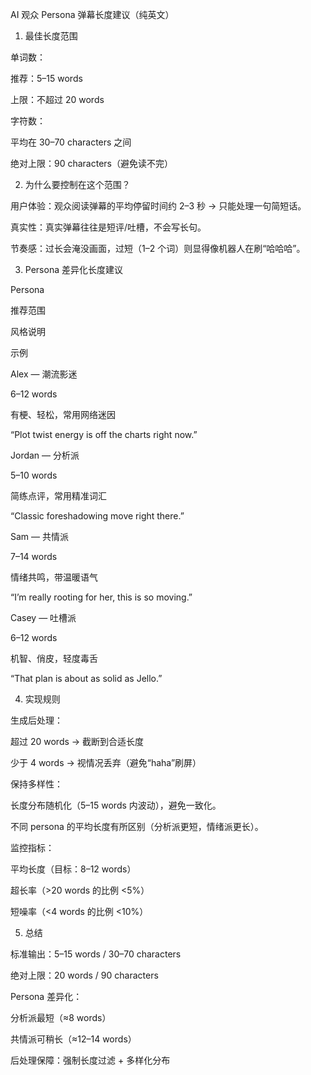 AI 观众 Persona 弹幕长度建议（纯英文）

1. 最佳长度范围

单词数：

推荐：5–15 words

上限：不超过 20 words

字符数：

平均在 30–70 characters 之间

绝对上限：90 characters（避免读不完）

2. 为什么要控制在这个范围？

用户体验：观众阅读弹幕的平均停留时间约 2–3 秒 → 只能处理一句简短话。

真实性：真实弹幕往往是短评/吐槽，不会写长句。

节奏感：过长会淹没画面，过短（1–2 个词）则显得像机器人在刷“哈哈哈”。

3. Persona 差异化长度建议

Persona

推荐范围

风格说明

示例

Alex — 潮流影迷

6–12 words

有梗、轻松，常用网络迷因

“Plot twist energy is off the charts right now.”

Jordan — 分析派

5–10 words

简练点评，常用精准词汇

“Classic foreshadowing move right there.”

Sam — 共情派

7–14 words

情绪共鸣，带温暖语气

“I’m really rooting for her, this is so moving.”

Casey — 吐槽派

6–12 words

机智、俏皮，轻度毒舌

“That plan is about as solid as Jello.”

4. 实现规则

生成后处理：

超过 20 words → 截断到合适长度

少于 4 words → 视情况丢弃（避免“haha”刷屏）

保持多样性：

长度分布随机化（5–15 words 内波动），避免一致化。

不同 persona 的平均长度有所区别（分析派更短，情绪派更长）。

监控指标：

平均长度（目标：8–12 words）

超长率（>20 words 的比例 <5%）

短噪率（<4 words 的比例 <10%）

5. 总结

标准输出：5–15 words / 30–70 characters

绝对上限：20 words / 90 characters

Persona 差异化：

分析派最短（≈8 words）

共情派可稍长（≈12–14 words）

后处理保障：强制长度过滤 + 多样化分布